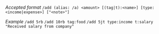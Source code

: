 _Accepted format_
`/add (alias: /a) <amount> [(tag|t):<name>] [type:<income|expense>] ["<note>"]`

_Example_
`/add 5rb`
`/add 10rb tag:food`
`/add 5jt type:income t:salary "Received salary from company"`
